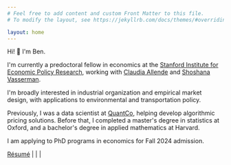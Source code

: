 ```yaml
---
# Feel free to add content and custom Front Matter to this file.
# To modify the layout, see https://jekyllrb.com/docs/themes/#overriding-theme-defaults

layout: home
---
```

<head>
    <link rel="stylesheet" href="/font-awesome-4.7.0/css/font-awesome.min.css">
</head>
<!-- ## About -->

Hi! :wave: I'm Ben.

I'm currently a predoctoral fellow in economics at the [Stanford Institute for Economic Policy Research](https://siepr.stanford.edu/), working with [Claudia Allende](https://www.claudiaallendesc.com/) and [Shoshana Vasserman](https://shoshanavasserman.com/).

I'm broadly interested in industrial organization and empirical market design, with applications to environmental and transportation policy.

Previously, I was a data scientist at [QuantCo](https://quantco.com/), helping develop algorithmic pricing solutions. Before that, I completed a master's degree in statistics at Oxford, and a bachelor's degree in applied mathematics at Harvard.

I am applying to PhD programs in economics for Fall 2024 admission. 

[Résumé](/data/resume.pdf) \| [<i class="fa fa-github" aria-hidden="true"></i>](https://github.com/FabianBarrett) \| [<i class="fa fa-twitter" aria-hidden="true"></i>](https://twitter.com/BenNeuber) \| [<i class="fa fa-envelope" aria-hidden="true"></i>](mailto:barrettb@stanford.edu)
